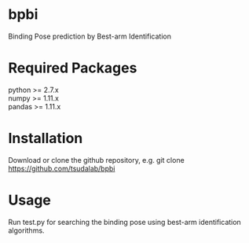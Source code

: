 # bpbi
Binding Pose prediction by Best-arm Identification

# Required Packages 
python >= 2.7.x  
numpy >= 1.11.x  
pandas >= 1.11.x  

# Installation
Download or clone the github repository, e.g. git clone https://github.com/tsudalab/bpbi

# Usage 
Run test.py for searching the binding pose using best-arm identification algorithms.
